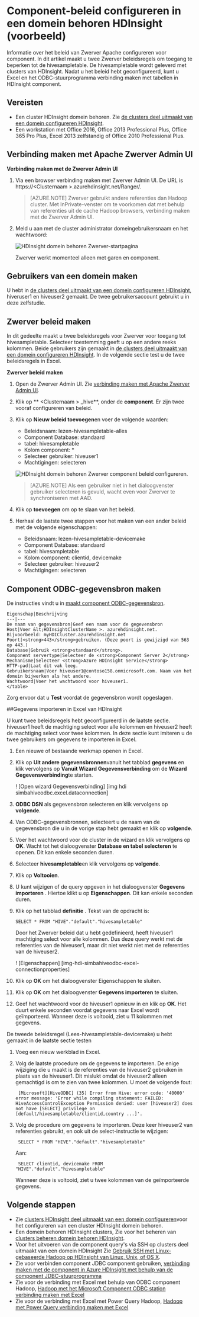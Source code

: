 <properties
    pageTitle="Component-beleid configureren in een domein behoren HDInsight | Microsoft Azure"
    description="Meer informatie..."
    services="hdinsight"
    documentationCenter=""
    authors="saurinsh"
    manager="jhubbard"
    editor="cgronlun"
    tags="azure-portal"/>

<tags
    ms.service="hdinsight"
    ms.devlang="na"
    ms.topic="hero-article"
    ms.tgt_pltfrm="na"
    ms.workload="big-data"
    ms.date="10/25/2016"
    ms.author="saurinsh"/>

# <a name="configure-hive-policies-in-domain-joined-hdinsight-preview"></a>Component-beleid configureren in een domein behoren HDInsight (voorbeeld)

Informatie over het beleid van Zwerver Apache configureren voor component. In dit artikel maakt u twee Zwerver beleidsregels om toegang te beperken tot de hivesampletable. De hivesampletable wordt geleverd met clusters van HDInsight. Nadat u het beleid hebt geconfigureerd, kunt u Excel en het ODBC-stuurprogramma verbinding maken met tabellen in HDInsight component.


## <a name="prerequisites"></a>Vereisten

- Een cluster HDInsight domein behoren. Zie [de clusters deel uitmaakt van een domein configureren HDInsight](hdinsight-domain-joined-configure.md).
- Een workstation met Office 2016, Office 2013 Professional Plus, Office 365 Pro Plus, Excel 2013 zelfstandig of Office 2010 Professional Plus.


## <a name="connect-to-apache-ranger-admin-ui"></a>Verbinding maken met Apache Zwerver Admin UI

**Verbinding maken met de Zwerver Admin UI**

1. Via een browser verbinding maken met Zwerver Admin UI. De URL is https://&lt;Clusternaam >.azurehdinsight.net/Ranger/. 

    >[AZURE.NOTE] Zwerver gebruikt andere referenties dan Hadoop cluster. Met InPrivate-venster om te voorkomen dat met behulp van referenties uit de cache Hadoop browsers, verbinding maken met de Zwerver Admin UI.
4. Meld u aan met de cluster administrator domeingebruikersnaam en het wachtwoord:

    ![HDInsight domein behoren Zwerver-startpagina](./media/hdinsight-domain-joined-run-hive/hdinsight-domain-joined-ranger-home-page.png)

    Zwerver werkt momenteel alleen met garen en component.

## <a name="create-domain-users"></a>Gebruikers van een domein maken

U hebt in [de clusters deel uitmaakt van een domein configureren HDInsight](hdinsight-domain-joined-configure.md#create-and-configure-azure-ad-ds-for-your-azure-ad), hiveruser1 en hiveuser2 gemaakt. De twee gebruikersaccount gebruikt u in deze zelfstudie.

## <a name="create-ranger-policies"></a>Zwerver beleid maken

In dit gedeelte maakt u twee beleidsregels voor Zwerver voor toegang tot hivesampletable. Selecteer toestemming geeft u op een andere reeks kolommen. Beide gebruikers zijn gemaakt in [de clusters deel uitmaakt van een domein configureren HDInsight](hdinsight-domain-joined-configure.md#create-and-configure-azure-ad-ds-for-your-azure-ad).  In de volgende sectie test u de twee beleidsregels in Excel.

**Zwerver beleid maken**

1. Open de Zwerver Admin UI. Zie [verbinding maken met Apache Zwerver Admin UI](#connect-to-apache-ranager-admin-ui).
2. Klik op ** &lt;Clusternaam > _hive**, onder de **component**. Er zijn twee vooraf configureren van beleid.
3. Klik op **Nieuw beleid toevoegen**en voer de volgende waarden:

    - Beleidsnaam: lezen-hivesampletable-alles
    - Component Database: standaard
    - tabel: hivesampletable
    - Kolom component: *
    - Selecteer gebruiker: hiveuser1
    - Machtigingen: selecteren

    ![HDInsight domein behoren Zwerver component beleid configureren](./media/hdinsight-domain-joined-run-hive/hdinsight-domain-joined-configure-ranger-policy.png).

    >[AZURE.NOTE] Als een gebruiker niet in het dialoogvenster gebruiker selecteren is gevuld, wacht even voor Zwerver te synchroniseren met AAD.

4. Klik op **toevoegen** om op te slaan van het beleid.
5. Herhaal de laatste twee stappen voor het maken van een ander beleid met de volgende eigenschappen:

    - Beleidsnaam: lezen-hivesampletable-devicemake
    - Component Database: standaard
    - tabel: hivesampletable
    - Kolom component: clientid, devicemake
    - Selecteer gebruiker: hiveuser2
    - Machtigingen: selecteren

## <a name="create-hive-odbc-data-source"></a>Component ODBC-gegevensbron maken

De instructies vindt u in [maakt component ODBC-gegevensbron](hdinsight-connect-excel-hive-odbc-driver.md).  

    Eigenschap|Beschrijving
    ---|---
    De naam van gegevensbron|Geef een naam voor de gegevensbron
    Host|Voer &lt;HDInsightClusterName >. azurehdinsight.net. Bijvoorbeeld: myHDICluster.azurehdinsight.net
    Poort|<strong>443</strong>gebruiken. (Deze poort is gewijzigd van 563 op 443.)
    Database|Gebruik <strong>standaard</strong>.
    Component servertype|Selecteer de <strong>Component Server 2</strong>
    Mechanisme|Selecteer <strong>Azure HDInsight Service</strong>
    HTTP-pad|Laat dit vak leeg.
    Gebruikersnaam|Voer hiveuser1@contoso158.onmicrosoft.com. Naam van het domein bijwerken als het andere.
    Wachtwoord|Voer het wachtwoord voor hiveuser1.
    </table>

Zorg ervoor dat u **Test** voordat de gegevensbron wordt opgeslagen.


##<a name="import-data-into-excel-from-hdinsight"></a>Gegevens importeren in Excel van HDInsight

U kunt twee beleidsregels hebt geconfigureerd in de laatste sectie.  hiveuser1 heeft de machtiging select voor alle kolommen en hiveuser2 heeft de machtiging select voor twee kolommen. In deze sectie kunt imiteren u de twee gebruikers om gegevens te importeren in Excel.


1. Een nieuwe of bestaande werkmap openen in Excel.
2. Klik op **Uit andere gegevensbronnen**vanuit het tabblad **gegevens** en klik vervolgens op **Vanuit Wizard Gegevensverbinding** om de **Wizard Gegevensverbinding**te starten.

    ! [Open wizard Gegevensverbinding] [img hdi simbahiveodbc.excel.dataconnection]

3. **ODBC DSN** als gegevensbron selecteren en klik vervolgens op **volgende**.
4. Van ODBC-gegevensbronnen, selecteert u de naam van de gegevensbron die u in de vorige stap hebt gemaakt en klik op **volgende**.
5. Voer het wachtwoord voor de cluster in de wizard en klik vervolgens op **OK**. Wacht tot het dialoogvenster **Database en tabel selecteren** te openen. Dit kan enkele seconden duren.
8. Selecteer **hivesampletable**en klik vervolgens op **volgende**. 
8. Klik op **Voltooien**.
9. U kunt wijzigen of de query opgeven in het dialoogvenster **Gegevens importeren** . Hiertoe klikt u op **Eigenschappen**. Dit kan enkele seconden duren. 
10. Klik op het tabblad **definitie** . Tekst van de opdracht is:

        SELECT * FROM "HIVE"."default"."hivesampletable"

    Door het Zwerver beleid dat u hebt gedefinieerd, heeft hiveuser1 machtiging select voor alle kolommen.  Dus deze query werkt met de referenties van de hiveuser1, maar dit niet werkt niet met de referenties van de hiveuser2.

    ! [Eigenschappen] [img-hdi-simbahiveodbc-excel-connectionproperties]

11. Klik op **OK** om het dialoogvenster Eigenschappen te sluiten.
12. Klik op **OK** om het dialoogvenster **Gegevens importeren** te sluiten.  
13. Geef het wachtwoord voor de hiveuser1 opnieuw in en klik op **OK**. Het duurt enkele seconden voordat gegevens naar Excel wordt geïmporteerd. Wanneer deze is voltooid, ziet u 11 kolommen met gegevens.

De tweede beleidsregel (Lees-hivesampletable-devicemake) u hebt gemaakt in de laatste sectie testen

1. Voeg een nieuw werkblad in Excel.
2. Volg de laatste procedure om de gegevens te importeren.  De enige wijziging die u maakt is de referenties van de hiveuser2 gebruiken in plaats van de hiveuser1. Dit mislukt omdat de hiveuser2 alleen gemachtigd is om te zien van twee kolommen. U moet de volgende fout:

        [Microsoft][HiveODBC] (35) Error from Hive: error code: '40000' error message: 'Error while compiling statement: FAILED: HiveAccessControlException Permission denied: user [hiveuser2] does not have [SELECT] privilege on [default/hivesampletable/clientid,country ...]'.

3. Volg de procedure om gegevens te importeren. Deze keer hiveuser2 van referenties gebruikt, en ook uit de select-instructie te wijzigen:

        SELECT * FROM "HIVE"."default"."hivesampletable"

    Aan:

        SELECT clientid, devicemake FROM "HIVE"."default"."hivesampletable"

    Wanneer deze is voltooid, ziet u twee kolommen van de geïmporteerde gegevens.

## <a name="next-steps"></a>Volgende stappen

- Zie [clusters HDInsight deel uitmaakt van een domein configureren](hdinsight-domain-joined-configure.md)voor het configureren van een cluster HDInsight domein behoren.
- Een domein behoren HDInsight clusters, Zie voor het beheren van [clusters beheren domein behoren HDInsight](hdinsight-domain-joined-manage.md).
- Voor het uitvoeren van de component query's via SSH op clusters deel uitmaakt van een domein HDInsight Zie [Gebruik SSH met Linux-gebaseerde Hadoop op HDInsight van Linux, Unix, of OS X](hdinsight-hadoop-linux-use-ssh-unix.md#connect-to-a-domain-joined-hdinsight-cluster).
- Zie voor verbinden component JDBC component gebruiken, [verbinding maken met de component in Azure HDInsight met behulp van de component JDBC-stuurprogramma](hdinsight-connect-hive-jdbc-driver.md)
- Zie voor de verbinding met Excel met behulp van ODBC component Hadoop, [Hadoop met het Microsoft Component ODBC station verbinding maken met Excel](hdinsight-connect-excel-hive-odbc-driver.md)
- Zie voor de verbinding met Excel met Power Query Hadoop, [Hadoop met Power Query verbinding maken met Excel](hdinsight-connect-excel-power-query.md)